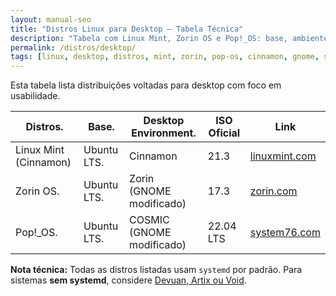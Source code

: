 ```yaml
---
layout: manual-seo
title: "Distros Linux para Desktop — Tabela Técnica"
description: "Tabela com Linux Mint, Zorin OS e Pop!_OS: base, ambiente gráfico, ISO oficial e links diretos. Foco em sistemas acessíveis e estáveis."
permalink: /distros/desktop/
tags: [linux, desktop, distros, mint, zorin, pop-os, cinnamon, gnome, sysadmin]
---
```


<section>
  <p>Esta tabela lista distribuições voltadas para desktop com foco em usabilidade.</p>

  <table class="evergreen-table">
    <thead>
      <tr>
        <th>Distros.</th>
        <th>Base.</th>
        <th>Desktop Environment.</th>
        <th>ISO Oficial</th>
        <th>Link</th>
      </tr>
    </thead>
    <tbody>
      <tr>
        <td data-label="Distro">Linux Mint (Cinnamon)</td>
        <td data-label="Base">Ubuntu LTS.</td>
        <td data-label="Desktop Environment">Cinnamon</td>
        <td data-label="ISO Oficial">21.3</td>
        <td data-label="Link"><a href="https://linuxmint.com/download.php" target="_blank" rel="noopener">linuxmint.com</a></td>
      </tr>
      <tr>
        <td data-label="Distro">Zorin OS.</td>
        <td data-label="Base">Ubuntu LTS.</td>
        <td data-label="Desktop Environment">Zorin (GNOME modificado)</td>
        <td data-label="ISO Oficial">17.3</td>
        <td data-label="Link"><a href="https://zorin.com/os/" target="_blank" rel="noopener">zorin.com</a></td>
      </tr>
      <tr>
        <td data-label="Distro">Pop!_OS.</td>
        <td data-label="Base">Ubuntu LTS.</td>
        <td data-label="Desktop Environment">COSMIC (GNOME modificado)</td>
        <td data-label="ISO Oficial">22.04 LTS</td>
        <td data-label="Link"><a href="https://pop.system76.com/" target="_blank" rel="noopener">system76.com</a></td>
      </tr>
    </tbody>
  </table>


<p><strong>Nota técnica:</strong> Todas as distros listadas usam <code>systemd</code> por padrão.  
  Para sistemas <strong>sem systemd</strong>, considere <a href="/distros/underground/">Devuan, Artix ou Void</a>.</p>
</section>


